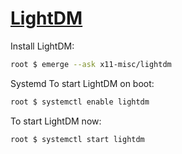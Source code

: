 # [LightDM](https://wiki.gentoo.org/wiki/LightDM)
Install LightDM:
```bash
root $ emerge --ask x11-misc/lightdm
```
Systemd
To start LightDM on boot:
```bash
root $ systemctl enable lightdm
```
To start LightDM now:
```bash
root $ systemctl start lightdm
```
